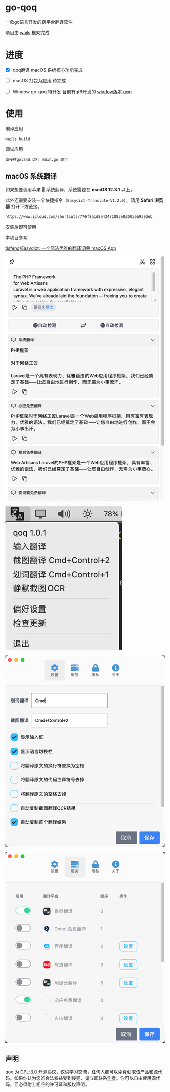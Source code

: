 # go-qoq



一款go语言开发的跨平台翻译软件

项目由 [wails](https://github.com/wailsapp/wails) 框架完成



# 进度

- [x] qoq翻译 macOS 系统核心功能完成
- [ ] macOS 打包为应用 待完成
- [ ] Window go-qoq 待开发 目前有qt6开发的 [window版本 qoq](https://github.com/duolabmeng6/qoq)



# 使用

编译应用

```
wails build
```

调试应用

```
直接在goland 运行 main.go 即可
```



## macOS 系统翻译

如果想要调用苹果 🍎 系统翻译，系统需要在 **macOS 12.3.1** 以上。

此外还需要安装一个快捷指令（`Easydict-Translate-V1.2.0`），请用 **Safari 浏览器** 打开下方链接。

```
https://www.icloud.com/shortcuts/776f8a1d8e43471885e8a505eb9a9deb
```

安装后即可使用



本项目参考

[tisfeng/Easydict: 一个简洁优雅的翻译词典 macOS App](https://github.com/tisfeng/Easydict)




![3000b7271008d1da9d4a5a7f7bb4fa96](images/README/3000b7271008d1da9d4a5a7f7bb4fa96.png)

![image-20230615073735769](images/README/image-20230615073735769.png)

![image-20230615073745680](images/README/image-20230615073745680.png)



![image-20230615073755854](images/README/image-20230615073755854.png)



## 声明

qoq 为 [GPL-3.0](https://github.com/tisfeng/Easydict/blob/main/LICENSE) 开源协议，仅供学习交流，任何人都可以免费获取该产品和源代码。如果你认为您的合法权益受到侵犯，请立即联系[作者](https://github.com/duolabmeng6)。你可以自由使用源代码，但必须附上相应的许可证和版权声明。
